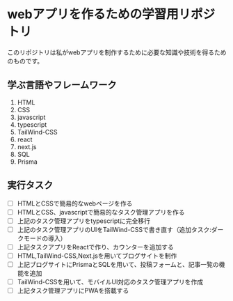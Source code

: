 # webアプリを作るための学習用リポジトリ
このリポジトリは私がwebアプリを制作するために必要な知識や技術を得るためのものです。
## 学ぶ言語やフレームワーク
1. HTML
2. CSS
3. javascript
4. typescript
5. TailWind-CSS
6. react
7. next.js
8. SQL
9. Prisma
## 実行タスク
- [ ] HTMLとCSSで簡易的なwebページを作る
- [ ] HTMLとCSS、javascriptで簡易的なタスク管理アプリを作る
- [ ] 上記のタスク管理アプリをtypescriptに完全移行
- [ ] 上記のタスク管理アプリのUIをTailWind-CSSで書き直す（追加タスク:ダークモードの導入）
- [ ] 上記タスクアプリをReactで作り、カウンターを追加する
- [ ] HTML,TailWind-CSS,Next.jsを用いてブログサイトを制作
- [ ] 上記ブログサイトにPrismaとSQLを用いて、投稿フォームと、記事一覧の機能を追加
- [ ] TailWind-CSSを用いて、モバイルUI対応のタスク管理アプリを作成
- [ ] 上記タスク管理アプリにPWAを搭載する

